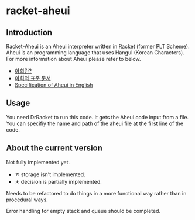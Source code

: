 # racket-aheui

## Introduction

Racket-Aheui is an Aheui interpreter written in Racket (former PLT Scheme). Aheui is an programming language that uses Hangul (Korean Characters). For more information about Aheui please refer to below.

* [아희란?](http://puzzlet.springnote.com/pages/219150)
* [아희의 표준 문서](http://puzzlet.springnote.com/pages/219209)
* [Specification of Aheui in English](http://puzzlet.springnote.com/pages/219154)

## Usage

You need DrRacket to run this code. It gets the Aheui code input from a file. You can specifiy the name and path of the aheui file at the first line of the code.

## About the current version

Not fully implemented yet.

* ㅎ storage isn't implemented.
* ㅊ decision is partially implemented.

Needs to be refactored to do things in a more functional way rather than in procedural ways.

Error handling for empty stack and queue should be completed.
